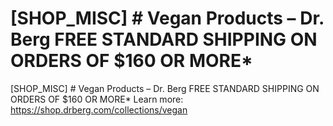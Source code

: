 # [SHOP_MISC] # Vegan Products – Dr. Berg FREE STANDARD SHIPPING ON ORDERS OF $160 OR MORE\*

[SHOP_MISC] # Vegan Products – Dr. Berg FREE STANDARD SHIPPING ON ORDERS OF $160 OR MORE\*
Learn more: https://shop.drberg.com/collections/vegan

